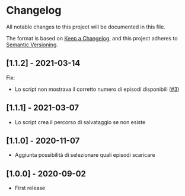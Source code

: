 # Changelog

All notable changes to this project will be documented in this file.

The format is based on [Keep a Changelog](https://keepachangelog.com/en/1.0.0/),
and this project adheres to [Semantic Versioning](https://semver.org/spec/v2.0.0.html).

## [1.1.2] - 2021-03-14

Fix:

- Lo script non mostrava il corretto numero di episodi disponibili ([#3](https://github.com/Nearata/vvvvid-downloader/issues/3))

## [1.1.1] - 2021-03-07

- Lo script crea il percorso di salvataggio se non esiste

## [1.1.0] - 2020-11-07

- Aggiunta possibilità di selezionare quali episodi scaricare

## [1.0.0] - 2020-09-02

- First release

